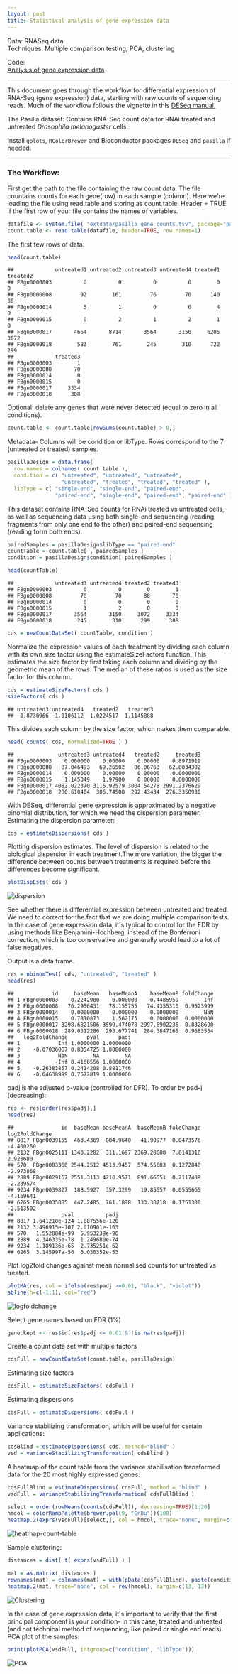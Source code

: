 ```yaml
---
layout: post
title: Statistical analysis of gene expression data
---
```


Data: RNASeq data  
Techniques: Multiple comparison testing, PCA, clustering

Code:  
[Analysis of gene expression data](https://github.com/JoomiK/GeneExpression) 

---


This document goes through the workflow for differential expression of RNA-Seq (gene expression) data, starting with raw counts of sequencing reads. Much of the workflow follows the vignette in this [DESeq manual.](http://bioconductor.org/packages/release/bioc/vignettes/DESeq/inst/doc/DESeq.pdf)

The Pasilla dataset:
Contains RNA-Seq count data for RNAi treated and untreated *Drosophila melanogaster* cells.

Install `gplots`, `RColorBrewer` and Bioconductor packages `DESeq` and `pasilla` if needed.

---

### The Workflow:

First get the path to the file containing the raw count data. The file countains counts for each gene(row) in each sample (column). Here we're loading the file using read.table and storing as count.table. Header = TRUE if the first row of your file contains the names of variables.


```r
datafile <- system.file( "extdata/pasilla_gene_counts.tsv", package="pasilla" )
count.table <- read.table(datafile, header=TRUE, row.names=1)
```

The first few rows of data:

```r
head(count.table)
```

```
##             untreated1 untreated2 untreated3 untreated4 treated1 treated2
## FBgn0000003          0          0          0          0        0        0
## FBgn0000008         92        161         76         70      140       88
## FBgn0000014          5          1          0          0        4        0
## FBgn0000015          0          2          1          2        1        0
## FBgn0000017       4664       8714       3564       3150     6205     3072
## FBgn0000018        583        761        245        310      722      299
##             treated3
## FBgn0000003        1
## FBgn0000008       70
## FBgn0000014        0
## FBgn0000015        0
## FBgn0000017     3334
## FBgn0000018      308
```

Optional: delete any genes that were never detected (equal to zero in all conditions).

```r
count.table <- count.table[rowSums(count.table) > 0,]
```

Metadata- Columns will be condition or libType. Rows correspond to the 7 (untreated or treated) samples.

```r
pasillaDesign = data.frame(
  row.names = colnames( count.table ), 
  condition = c( "untreated", "untreated", "untreated",
                 "untreated", "treated", "treated", "treated" ), 
  libType = c( "single-end", "single-end", "paired-end",
               "paired-end", "single-end", "paired-end", "paired-end" ) )
```

This dataset contains RNA-Seq counts for RNAi treated vs untreated cells, as well as sequencing data using both single-end sequencing (reading fragments from only one end to the other) and paired-end sequencing (reading form both ends).

```r
pairedSamples = pasillaDesign$libType == "paired-end"
countTable = count.table[ , pairedSamples ]
condition = pasillaDesign$condition[ pairedSamples ]

head(countTable)
```

```
##             untreated3 untreated4 treated2 treated3
## FBgn0000003          0          0        0        1
## FBgn0000008         76         70       88       70
## FBgn0000014          0          0        0        0
## FBgn0000015          1          2        0        0
## FBgn0000017       3564       3150     3072     3334
## FBgn0000018        245        310      299      308
```


```r
cds = newCountDataSet( countTable, condition )
```

Normalize the expression values of each treatment by dividing each column with its own size factor using the estimateSizeFactors function. This estimates the size factor by first taking each column and dividing by the geometric mean of the rows. The median of these ratios is used as the size factor for this column.

```r
cds = estimateSizeFactors( cds )
sizeFactors( cds )
```

```
## untreated3 untreated4   treated2   treated3 
##  0.8730966  1.0106112  1.0224517  1.1145888
```

This divides each column by the size factor, which makes them comparable.

```r
head( counts( cds, normalized=TRUE ) )
```

```
##              untreated3 untreated4   treated2     treated3
## FBgn0000003    0.000000    0.00000    0.00000    0.8971919
## FBgn0000008   87.046493   69.26502   86.06763   62.8034302
## FBgn0000014    0.000000    0.00000    0.00000    0.0000000
## FBgn0000015    1.145349    1.97900    0.00000    0.0000000
## FBgn0000017 4082.022370 3116.92579 3004.54278 2991.2376629
## FBgn0000018  280.610404  306.74508  292.43434  276.3350930
```

With DESeq, differential gene expression is approximated by a negative binomial distribution, for which we need the dispersion parameter. Estimating the dispersion parameter:

```r
cds = estimateDispersions( cds )
```

Plotting dispersion estimates. The level of dispersion is related to the biological dispersion in each treatment.The more variation, the bigger the difference between counts between treatments is required before the differences become significant.

```r
plotDispEsts( cds )
```
![dispersion](https://cloud.githubusercontent.com/assets/16356757/16339197/621b3992-39ef-11e6-89ec-b6eb35f46abe.png)


See whether there is differential expression between untreated and treated. 
We need to correct for the fact that we are doing multiple comparison tests. In the case of gene expression data, it's typical to control for the FDR by using methods like Benjamini-Hochberg, instead of  the Bonferroni correction, which is too conservative and generally would lead to a lot of false negatives.

Output is a data.frame. 


```r
res = nbinomTest( cds, "untreated", "treated" )
head(res)
```

```
##            id     baseMean   baseMeanA    baseMeanB foldChange
## 1 FBgn0000003    0.2242980    0.000000    0.4485959        Inf
## 2 FBgn0000008   76.2956431   78.155755   74.4355310  0.9523999
## 3 FBgn0000014    0.0000000    0.000000    0.0000000        NaN
## 4 FBgn0000015    0.7810873    1.562175    0.0000000  0.0000000
## 5 FBgn0000017 3298.6821506 3599.474078 2997.8902236  0.8328690
## 6 FBgn0000018  289.0312286  293.677741  284.3847165  0.9683564
##   log2FoldChange      pval      padj
## 1            Inf 1.0000000 1.0000000
## 2    -0.07036067 0.8354725 1.0000000
## 3            NaN        NA        NA
## 4           -Inf 0.4160556 1.0000000
## 5    -0.26383857 0.2414208 0.8811746
## 6    -0.04638999 0.7572819 1.0000000
```
padj is the adjusted p-value (controlled for DFR).
To order by pad-j (decreasing):

```r
res <- res[order(res$padj),]
head(res)
```

```
##               id  baseMean baseMeanA  baseMeanB foldChange log2FoldChange
## 8817 FBgn0039155  463.4369  884.9640   41.90977  0.0473576      -4.400260
## 2132 FBgn0025111 1340.2282  311.1697 2369.28680  7.6141316       2.928680
## 570  FBgn0003360 2544.2512 4513.9457  574.55683  0.1272848      -2.973868
## 2889 FBgn0029167 2551.3113 4210.9571  891.66551  0.2117489      -2.239574
## 9234 FBgn0039827  188.5927  357.3299   19.85557  0.0555665      -4.169641
## 6265 FBgn0035085  447.2485  761.1898  133.30718  0.1751300      -2.513502
##               pval          padj
## 8817 1.641210e-124 1.887556e-120
## 2132 3.496915e-107 2.010901e-103
## 570   1.552884e-99  5.953239e-96
## 2889  4.346335e-78  1.249680e-74
## 9234  1.189136e-65  2.735251e-62
## 6265  3.145997e-56  6.030352e-53
```

Plot log2fold changes against mean normalised counts for untreated vs treated.

```r
plotMA(res, col = ifelse(res$padj >=0.01, "black", "violet"))
abline(h=c(-1:1), col="red")
```

![logfoldchange](https://cloud.githubusercontent.com/assets/16356757/16339290/ca4949be-39ef-11e6-8555-36d66d03dea5.png)

Select gene names based on FDR (1%)

```r
gene.kept <- res$id[res$padj <= 0.01 & !is.na(res$padj)]
```

Create a count data set with multiple factors

```r
cdsFull = newCountDataSet(count.table, pasillaDesign)
```

Estimating size factors

```r
cdsFull = estimateSizeFactors( cdsFull )
```

Estimating dispersions

```r
cdsFull = estimateDispersions( cdsFull )
```


Variance stabilizing transformation, which will be useful for certain applications:

```r
cdsBlind = estimateDispersions( cds, method="blind" )
vsd = varianceStabilizingTransformation( cdsBlind )
```

A heatmap of the count table from the variance stabilisation transformed data for the 20 most highly expressed genes:

```r
cdsFullBlind = estimateDispersions( cdsFull, method = "blind" )
vsdFull = varianceStabilizingTransformation( cdsFullBlind )

select = order(rowMeans(counts(cdsFull)), decreasing=TRUE)[1:20]
hmcol = colorRampPalette(brewer.pal(9, "GnBu"))(100)
heatmap.2(exprs(vsdFull)[select,], col = hmcol, trace="none", margin=c(10, 6))
```

![heatmap-count-table](https://cloud.githubusercontent.com/assets/16356757/16339200/64d3e242-39ef-11e6-99fd-1454a738a589.png)

Sample clustering:

```r
distances = dist( t( exprs(vsdFull) ) )

mat = as.matrix( distances )
rownames(mat) = colnames(mat) = with(pData(cdsFullBlind), paste(condition, libType, sep=" : "))
heatmap.2(mat, trace="none", col = rev(hmcol), margin=c(13, 13))
```

![Clustering](https://cloud.githubusercontent.com/assets/16356757/16339205/667839f4-39ef-11e6-9f9d-7f8e5ae4a839.png)

In the case of gene expression data, it's important to verify that the first principal component is your condition- in this case, treated and untreated (and not technical method of sequencing, like paired or single end reads).
PCA plot of the samples:

```r
print(plotPCA(vsdFull, intgroup=c("condition", "libType")))
```

![PCA](https://cloud.githubusercontent.com/assets/16356757/16339207/6839d2ca-39ef-11e6-8b66-dfccffb7c2be.png)




